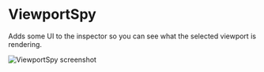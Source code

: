 [screenshot]: https://raw.githubusercontent.com/awkwardpolygons/viewport-spy/master/screenshots/screenshot.png "ViewportSpy screenshot"
# ViewportSpy
Adds some UI to the inspector so you can see what the selected viewport is rendering.

![][screenshot]

